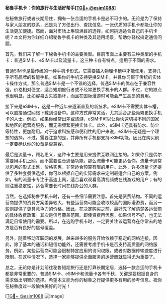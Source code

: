 **秘魯手机卡：你的旅行与生活好帮手[[TG💪+ @esim1088](https://t.me/s/esim1088)]**

在秘魯旅行或者长期居住，拥有一张合适的手机卡是必不可少的。无论是为了保持与家人朋友的联系，还是为了方便出行、查找信息，一张优质的手机卡都能让你的生活更加便捷。然而，面对市场上琳琅满目的选择，如何挑选适合自己的手机卡呢？本文将为你详细介绍秘魯手机卡的种类及其适用场景，帮助你轻松搞定通信问题。

首先，我们来了解一下秘魯手机卡的主要类型。目前市面上主要有三种类型的手机卡：普通SIM卡、eSIM卡以及流量卡。这三种卡各有特点，适用于不同的需求。

普通SIM卡是最传统的一种手机卡形式。它需要插入物理卡槽中才能使用，支持几乎所有品牌的智能手机。如果你的手机支持更换SIM卡，并且你习惯于传统的实体卡操作方式，那么普通SIM卡是一个不错的选择。普通SIM卡的优点在于兼容性强，价格相对便宜，适合短期旅行者或不经常更换手机卡的人群。不过，它的缺点也很明显，比如容易丢失或损坏，而且在国际漫游时可能会产生高昂的费用。

接下来是eSIM卡，这是一种近年来逐渐普及的新技术。eSIM卡不需要实体卡槽，可以直接通过网络下载到设备中。这种方式非常灵活，尤其适合那些频繁更换手机卡的人士。例如，如果你经常出差或旅游，eSIM卡可以让你快速切换不同的国家和地区的运营商服务，而无需频繁更换实体卡。此外，eSIM卡还具有防水、防尘等特性，更加耐用。对于追求科技感和便利性的用户来说，eSIM卡无疑是一个理想的选择。不过，需要注意的是，并非所有手机都支持eSIM功能，因此在购买前一定要确认你的设备是否兼容。

最后是流量卡，顾名思义，这种卡主要是用来提供互联网连接的。如果你只是偶尔需要用手机上网，而不需要语音通话功能，那么流量卡可能更适合你。流量卡通常以包月的形式出售，价格实惠，非常适合预算有限的用户。此外，许多流量卡还提供了多种套餐供选择，你可以根据自己的实际需求来定制最适合自己的方案。例如，有的流量卡专注于高速上网，适合喜欢观看高清视频或在线游戏的用户；有的则注重稳定性，适合需要长时间在线办公的人群。

当然，在选择秘魯手机卡时，还有一些细节需要注意。首先是资费结构。不同的运营商提供的资费方案差异较大，有些运营商可能会收取较高的国际漫游费，而另一些则提供了更具竞争力的价格。因此，在决定购买之前，最好先了解清楚各运营商的具体收费政策。其次是信号覆盖范围。即使资费再优惠，如果信号不好，也无法满足日常使用的需要。所以，在选购手机卡时，一定要关注该运营商在你常去的地方是否有良好的信号覆盖。

另外，随着移动互联网的发展，越来越多的服务开始依赖于稳定的网络连接。因此，除了基本的通话和短信功能外，还需要考虑手机卡是否支持高质量的网络服务。例如，某些运营商可能会限制特定应用的访问权限，或者对数据传输速度进行限制。在这种情况下，选择一家能够提供全面服务的运营商就显得尤为重要了。

总之，无论你是计划前往秘魯短期旅行还是打算长期定居，选择一款合适的手机卡都是非常重要的。普通SIM卡、eSIM卡和流量卡各有千秋，关键是要根据自身的需求做出明智的选择。希望本文能为你的秘魯之行提供更多有用的参考信息。祝你在秘魯度过一段愉快美好的时光！

[[TG💪+ @esim1088](https://t.me/s/esim1088) ![Image](https://i.postimg.cc/4NQfJmqS/Snipaste-2025-05-13-00-14-12.png)]
